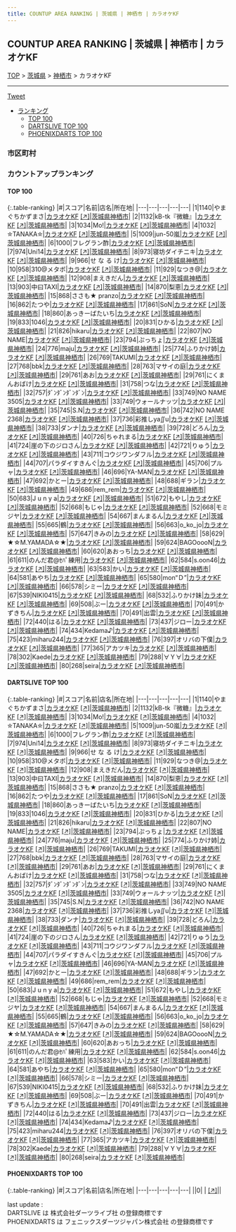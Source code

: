 ```yaml
---
title: COUNTUP AREA RANKING | 茨城県 | 神栖市 | カラオケKF
---
```

## COUNTUP AREA RANKING | 茨城県 | 神栖市 | カラオケKF

[TOP](/darts/rank/) > [茨城県](/darts/rank/茨城県/) > [神栖市](/darts/rank/茨城県/神栖市/) > カラオケKF

___

<a href="https://twitter.com/share?ref_src=twsrc%5Etfw" data-text="COUNTUP AREA RANKING | 茨城県神栖市カラオケKF" class="twitter-share-button" data-hashtags="DARTSLIVE,PHOENIXDARTS,darts,ダーツ" data-show-count="false">Tweet</a>

* [ランキング](#カウントアップランキング)
    * [TOP 100](#top-100)
    * [DARTSLIVE TOP 100](#dartslive-top-100)
    * [PHOENIXDARTS TOP 100](#phoenixdarts-top-100)

### 市区町村

<ul>

</ul>

### カウントアップランキング

#### TOP 100



{:.table-ranking}
|#|スコア|名前|店名|所在地|
|---|---|---|---|---|
|1|1140|<span class="rank-name-dl">やまぐちかずまさ</span>|<a href="/darts/rank/shops/31da8495d2d2b3da0d9b047a20a7ba1e.html">カラオケKF</a> <a href="https://search.dartslive.com/jp/shop/31da8495d2d2b3da0d9b047a20a7ba1e">[↗]</a>|<a href="/darts/rank/茨城県/神栖市">茨城県神栖市</a>|
|2|1132|<span class="rank-name-dl">kB-tk『微糖』</span>|<a href="/darts/rank/shops/31da8495d2d2b3da0d9b047a20a7ba1e.html">カラオケKF</a> <a href="https://search.dartslive.com/jp/shop/31da8495d2d2b3da0d9b047a20a7ba1e">[↗]</a>|<a href="/darts/rank/茨城県/神栖市">茨城県神栖市</a>|
|3|1034|<span class="rank-name-dl">Mo!</span>|<a href="/darts/rank/shops/31da8495d2d2b3da0d9b047a20a7ba1e.html">カラオケKF</a> <a href="https://search.dartslive.com/jp/shop/31da8495d2d2b3da0d9b047a20a7ba1e">[↗]</a>|<a href="/darts/rank/茨城県/神栖市">茨城県神栖市</a>|
|4|1032|<span class="rank-name-dl">‪✮TANAKA✮</span>|<a href="/darts/rank/shops/31da8495d2d2b3da0d9b047a20a7ba1e.html">カラオケKF</a> <a href="https://search.dartslive.com/jp/shop/31da8495d2d2b3da0d9b047a20a7ba1e">[↗]</a>|<a href="/darts/rank/茨城県/神栖市">茨城県神栖市</a>|
|5|1009|<span class="rank-name-dl">jun-50嵐</span>|<a href="/darts/rank/shops/31da8495d2d2b3da0d9b047a20a7ba1e.html">カラオケKF</a> <a href="https://search.dartslive.com/jp/shop/31da8495d2d2b3da0d9b047a20a7ba1e">[↗]</a>|<a href="/darts/rank/茨城県/神栖市">茨城県神栖市</a>|
|6|1000|<span class="rank-name-dl">フレグラン酢</span>|<a href="/darts/rank/shops/31da8495d2d2b3da0d9b047a20a7ba1e.html">カラオケKF</a> <a href="https://search.dartslive.com/jp/shop/31da8495d2d2b3da0d9b047a20a7ba1e">[↗]</a>|<a href="/darts/rank/茨城県/神栖市">茨城県神栖市</a>|
|7|974|<span class="rank-name-dl">Uni14</span>|<a href="/darts/rank/shops/31da8495d2d2b3da0d9b047a20a7ba1e.html">カラオケKF</a> <a href="https://search.dartslive.com/jp/shop/31da8495d2d2b3da0d9b047a20a7ba1e">[↗]</a>|<a href="/darts/rank/茨城県/神栖市">茨城県神栖市</a>|
|8|973|<span class="rank-name-dl">寝坊ダイチニキ</span>|<a href="/darts/rank/shops/31da8495d2d2b3da0d9b047a20a7ba1e.html">カラオケKF</a> <a href="https://search.dartslive.com/jp/shop/31da8495d2d2b3da0d9b047a20a7ba1e">[↗]</a>|<a href="/darts/rank/茨城県/神栖市">茨城県神栖市</a>|
|9|966|<span class="rank-name-dl">せ な る け</span>|<a href="/darts/rank/shops/31da8495d2d2b3da0d9b047a20a7ba1e.html">カラオケKF</a> <a href="https://search.dartslive.com/jp/shop/31da8495d2d2b3da0d9b047a20a7ba1e">[↗]</a>|<a href="/darts/rank/茨城県/神栖市">茨城県神栖市</a>|
|10|958|<span class="rank-name-dl">310@メタボ</span>|<a href="/darts/rank/shops/31da8495d2d2b3da0d9b047a20a7ba1e.html">カラオケKF</a> <a href="https://search.dartslive.com/jp/shop/31da8495d2d2b3da0d9b047a20a7ba1e">[↗]</a>|<a href="/darts/rank/茨城県/神栖市">茨城県神栖市</a>|
|11|929|<span class="rank-name-dl">なつき@</span>|<a href="/darts/rank/shops/31da8495d2d2b3da0d9b047a20a7ba1e.html">カラオケKF</a> <a href="https://search.dartslive.com/jp/shop/31da8495d2d2b3da0d9b047a20a7ba1e">[↗]</a>|<a href="/darts/rank/茨城県/神栖市">茨城県神栖市</a>|
|12|908|<span class="rank-name-dl">まえきだん</span>|<a href="/darts/rank/shops/31da8495d2d2b3da0d9b047a20a7ba1e.html">カラオケKF</a> <a href="https://search.dartslive.com/jp/shop/31da8495d2d2b3da0d9b047a20a7ba1e">[↗]</a>|<a href="/darts/rank/茨城県/神栖市">茨城県神栖市</a>|
|13|903|<span class="rank-name-dl">中曰TAXI</span>|<a href="/darts/rank/shops/31da8495d2d2b3da0d9b047a20a7ba1e.html">カラオケKF</a> <a href="https://search.dartslive.com/jp/shop/31da8495d2d2b3da0d9b047a20a7ba1e">[↗]</a>|<a href="/darts/rank/茨城県/神栖市">茨城県神栖市</a>|
|14|870|<span class="rank-name-dl">梨恵</span>|<a href="/darts/rank/shops/31da8495d2d2b3da0d9b047a20a7ba1e.html">カラオケKF</a> <a href="https://search.dartslive.com/jp/shop/31da8495d2d2b3da0d9b047a20a7ba1e">[↗]</a>|<a href="/darts/rank/茨城県/神栖市">茨城県神栖市</a>|
|15|868|<span class="rank-name-dl">ささも★ pranzo</span>|<a href="/darts/rank/shops/31da8495d2d2b3da0d9b047a20a7ba1e.html">カラオケKF</a> <a href="https://search.dartslive.com/jp/shop/31da8495d2d2b3da0d9b047a20a7ba1e">[↗]</a>|<a href="/darts/rank/茨城県/神栖市">茨城県神栖市</a>|
|16|862|<span class="rank-name-dl">たつや</span>|<a href="/darts/rank/shops/31da8495d2d2b3da0d9b047a20a7ba1e.html">カラオケKF</a> <a href="https://search.dartslive.com/jp/shop/31da8495d2d2b3da0d9b047a20a7ba1e">[↗]</a>|<a href="/darts/rank/茨城県/神栖市">茨城県神栖市</a>|
|17|861|<span class="rank-name-dl">SoN</span>|<a href="/darts/rank/shops/31da8495d2d2b3da0d9b047a20a7ba1e.html">カラオケKF</a> <a href="https://search.dartslive.com/jp/shop/31da8495d2d2b3da0d9b047a20a7ba1e">[↗]</a>|<a href="/darts/rank/茨城県/神栖市">茨城県神栖市</a>|
|18|860|<span class="rank-name-dl">あっきーばたいち</span>|<a href="/darts/rank/shops/31da8495d2d2b3da0d9b047a20a7ba1e.html">カラオケKF</a> <a href="https://search.dartslive.com/jp/shop/31da8495d2d2b3da0d9b047a20a7ba1e">[↗]</a>|<a href="/darts/rank/茨城県/神栖市">茨城県神栖市</a>|
|19|833|<span class="rank-name-dl">1046</span>|<a href="/darts/rank/shops/31da8495d2d2b3da0d9b047a20a7ba1e.html">カラオケKF</a> <a href="https://search.dartslive.com/jp/shop/31da8495d2d2b3da0d9b047a20a7ba1e">[↗]</a>|<a href="/darts/rank/茨城県/神栖市">茨城県神栖市</a>|
|20|831|<span class="rank-name-dl">ひかる</span>|<a href="/darts/rank/shops/31da8495d2d2b3da0d9b047a20a7ba1e.html">カラオケKF</a> <a href="https://search.dartslive.com/jp/shop/31da8495d2d2b3da0d9b047a20a7ba1e">[↗]</a>|<a href="/darts/rank/茨城県/神栖市">茨城県神栖市</a>|
|21|826|<span class="rank-name-dl">hikaru</span>|<a href="/darts/rank/shops/31da8495d2d2b3da0d9b047a20a7ba1e.html">カラオケKF</a> <a href="https://search.dartslive.com/jp/shop/31da8495d2d2b3da0d9b047a20a7ba1e">[↗]</a>|<a href="/darts/rank/茨城県/神栖市">茨城県神栖市</a>|
|22|807|<span class="rank-name-dl">NO NAME</span>|<a href="/darts/rank/shops/31da8495d2d2b3da0d9b047a20a7ba1e.html">カラオケKF</a> <a href="https://search.dartslive.com/jp/shop/31da8495d2d2b3da0d9b047a20a7ba1e">[↗]</a>|<a href="/darts/rank/茨城県/神栖市">茨城県神栖市</a>|
|23|794|<span class="rank-name-dl">ぷっちょ</span>|<a href="/darts/rank/shops/31da8495d2d2b3da0d9b047a20a7ba1e.html">カラオケKF</a> <a href="https://search.dartslive.com/jp/shop/31da8495d2d2b3da0d9b047a20a7ba1e">[↗]</a>|<a href="/darts/rank/茨城県/神栖市">茨城県神栖市</a>|
|24|776|<span class="rank-name-dl">maju</span>|<a href="/darts/rank/shops/31da8495d2d2b3da0d9b047a20a7ba1e.html">カラオケKF</a> <a href="https://search.dartslive.com/jp/shop/31da8495d2d2b3da0d9b047a20a7ba1e">[↗]</a>|<a href="/darts/rank/茨城県/神栖市">茨城県神栖市</a>|
|25|774|<span class="rank-name-dl">ふりかけ姉</span>|<a href="/darts/rank/shops/31da8495d2d2b3da0d9b047a20a7ba1e.html">カラオケKF</a> <a href="https://search.dartslive.com/jp/shop/31da8495d2d2b3da0d9b047a20a7ba1e">[↗]</a>|<a href="/darts/rank/茨城県/神栖市">茨城県神栖市</a>|
|26|769|<span class="rank-name-dl">TAKUMI</span>|<a href="/darts/rank/shops/31da8495d2d2b3da0d9b047a20a7ba1e.html">カラオケKF</a> <a href="https://search.dartslive.com/jp/shop/31da8495d2d2b3da0d9b047a20a7ba1e">[↗]</a>|<a href="/darts/rank/茨城県/神栖市">茨城県神栖市</a>|
|27|768|<span class="rank-name-dl">bbk</span>|<a href="/darts/rank/shops/31da8495d2d2b3da0d9b047a20a7ba1e.html">カラオケKF</a> <a href="https://search.dartslive.com/jp/shop/31da8495d2d2b3da0d9b047a20a7ba1e">[↗]</a>|<a href="/darts/rank/茨城県/神栖市">茨城県神栖市</a>|
|28|763|<span class="rank-name-dl">マサイの庭</span>|<a href="/darts/rank/shops/31da8495d2d2b3da0d9b047a20a7ba1e.html">カラオケKF</a> <a href="https://search.dartslive.com/jp/shop/31da8495d2d2b3da0d9b047a20a7ba1e">[↗]</a>|<a href="/darts/rank/茨城県/神栖市">茨城県神栖市</a>|
|29|761|<span class="rank-name-dl">あお</span>|<a href="/darts/rank/shops/31da8495d2d2b3da0d9b047a20a7ba1e.html">カラオケKF</a> <a href="https://search.dartslive.com/jp/shop/31da8495d2d2b3da0d9b047a20a7ba1e">[↗]</a>|<a href="/darts/rank/茨城県/神栖市">茨城県神栖市</a>|
|29|761|<span class="rank-name-dl">にくまんおばけ</span>|<a href="/darts/rank/shops/31da8495d2d2b3da0d9b047a20a7ba1e.html">カラオケKF</a> <a href="https://search.dartslive.com/jp/shop/31da8495d2d2b3da0d9b047a20a7ba1e">[↗]</a>|<a href="/darts/rank/茨城県/神栖市">茨城県神栖市</a>|
|31|758|<span class="rank-name-dl">つな</span>|<a href="/darts/rank/shops/31da8495d2d2b3da0d9b047a20a7ba1e.html">カラオケKF</a> <a href="https://search.dartslive.com/jp/shop/31da8495d2d2b3da0d9b047a20a7ba1e">[↗]</a>|<a href="/darts/rank/茨城県/神栖市">茨城県神栖市</a>|
|32|757|<span class="rank-name-dl">ﾀﾞﾝﾀﾞﾝﾀﾞﾝﾀﾞﾝ</span>|<a href="/darts/rank/shops/31da8495d2d2b3da0d9b047a20a7ba1e.html">カラオケKF</a> <a href="https://search.dartslive.com/jp/shop/31da8495d2d2b3da0d9b047a20a7ba1e">[↗]</a>|<a href="/darts/rank/茨城県/神栖市">茨城県神栖市</a>|
|33|749|<span class="rank-name-dl">NO NAME 3505</span>|<a href="/darts/rank/shops/31da8495d2d2b3da0d9b047a20a7ba1e.html">カラオケKF</a> <a href="https://search.dartslive.com/jp/shop/31da8495d2d2b3da0d9b047a20a7ba1e">[↗]</a>|<a href="/darts/rank/茨城県/神栖市">茨城県神栖市</a>|
|33|749|<span class="rank-name-dl">ウォールナッツ</span>|<a href="/darts/rank/shops/31da8495d2d2b3da0d9b047a20a7ba1e.html">カラオケKF</a> <a href="https://search.dartslive.com/jp/shop/31da8495d2d2b3da0d9b047a20a7ba1e">[↗]</a>|<a href="/darts/rank/茨城県/神栖市">茨城県神栖市</a>|
|35|745|<span class="rank-name-dl">S.N</span>|<a href="/darts/rank/shops/31da8495d2d2b3da0d9b047a20a7ba1e.html">カラオケKF</a> <a href="https://search.dartslive.com/jp/shop/31da8495d2d2b3da0d9b047a20a7ba1e">[↗]</a>|<a href="/darts/rank/茨城県/神栖市">茨城県神栖市</a>|
|36|742|<span class="rank-name-dl">NO NAME 2368</span>|<a href="/darts/rank/shops/31da8495d2d2b3da0d9b047a20a7ba1e.html">カラオケKF</a> <a href="https://search.dartslive.com/jp/shop/31da8495d2d2b3da0d9b047a20a7ba1e">[↗]</a>|<a href="/darts/rank/茨城県/神栖市">茨城県神栖市</a>|
|37|736|<span class="rank-name-dl">彩推しya∬u</span>|<a href="/darts/rank/shops/31da8495d2d2b3da0d9b047a20a7ba1e.html">カラオケKF</a> <a href="https://search.dartslive.com/jp/shop/31da8495d2d2b3da0d9b047a20a7ba1e">[↗]</a>|<a href="/darts/rank/茨城県/神栖市">茨城県神栖市</a>|
|38|733|<span class="rank-name-dl">ダンナ</span>|<a href="/darts/rank/shops/31da8495d2d2b3da0d9b047a20a7ba1e.html">カラオケKF</a> <a href="https://search.dartslive.com/jp/shop/31da8495d2d2b3da0d9b047a20a7ba1e">[↗]</a>|<a href="/darts/rank/茨城県/神栖市">茨城県神栖市</a>|
|39|728|<span class="rank-name-dl">どろん</span>|<a href="/darts/rank/shops/31da8495d2d2b3da0d9b047a20a7ba1e.html">カラオケKF</a> <a href="https://search.dartslive.com/jp/shop/31da8495d2d2b3da0d9b047a20a7ba1e">[↗]</a>|<a href="/darts/rank/茨城県/神栖市">茨城県神栖市</a>|
|40|726|<span class="rank-name-dl">ちゃれまる</span>|<a href="/darts/rank/shops/31da8495d2d2b3da0d9b047a20a7ba1e.html">カラオケKF</a> <a href="https://search.dartslive.com/jp/shop/31da8495d2d2b3da0d9b047a20a7ba1e">[↗]</a>|<a href="/darts/rank/茨城県/神栖市">茨城県神栖市</a>|
|41|724|<span class="rank-name-dl">崖の下のジロさん</span>|<a href="/darts/rank/shops/31da8495d2d2b3da0d9b047a20a7ba1e.html">カラオケKF</a> <a href="https://search.dartslive.com/jp/shop/31da8495d2d2b3da0d9b047a20a7ba1e">[↗]</a>|<a href="/darts/rank/茨城県/神栖市">茨城県神栖市</a>|
|42|721|<span class="rank-name-dl">りゅう</span>|<a href="/darts/rank/shops/31da8495d2d2b3da0d9b047a20a7ba1e.html">カラオケKF</a> <a href="https://search.dartslive.com/jp/shop/31da8495d2d2b3da0d9b047a20a7ba1e">[↗]</a>|<a href="/darts/rank/茨城県/神栖市">茨城県神栖市</a>|
|43|711|<span class="rank-name-dl">コウジワンダフル</span>|<a href="/darts/rank/shops/31da8495d2d2b3da0d9b047a20a7ba1e.html">カラオケKF</a> <a href="https://search.dartslive.com/jp/shop/31da8495d2d2b3da0d9b047a20a7ba1e">[↗]</a>|<a href="/darts/rank/茨城県/神栖市">茨城県神栖市</a>|
|44|707|<span class="rank-name-dl">パラダイすきんぐ</span>|<a href="/darts/rank/shops/31da8495d2d2b3da0d9b047a20a7ba1e.html">カラオケKF</a> <a href="https://search.dartslive.com/jp/shop/31da8495d2d2b3da0d9b047a20a7ba1e">[↗]</a>|<a href="/darts/rank/茨城県/神栖市">茨城県神栖市</a>|
|45|706|<span class="rank-name-dl">プルャ</span>|<a href="/darts/rank/shops/31da8495d2d2b3da0d9b047a20a7ba1e.html">カラオケKF</a> <a href="https://search.dartslive.com/jp/shop/31da8495d2d2b3da0d9b047a20a7ba1e">[↗]</a>|<a href="/darts/rank/茨城県/神栖市">茨城県神栖市</a>|
|46|696|<span class="rank-name-dl">YA-MAN</span>|<a href="/darts/rank/shops/31da8495d2d2b3da0d9b047a20a7ba1e.html">カラオケKF</a> <a href="https://search.dartslive.com/jp/shop/31da8495d2d2b3da0d9b047a20a7ba1e">[↗]</a>|<a href="/darts/rank/茨城県/神栖市">茨城県神栖市</a>|
|47|692|<span class="rank-name-dl">かとー</span>|<a href="/darts/rank/shops/31da8495d2d2b3da0d9b047a20a7ba1e.html">カラオケKF</a> <a href="https://search.dartslive.com/jp/shop/31da8495d2d2b3da0d9b047a20a7ba1e">[↗]</a>|<a href="/darts/rank/茨城県/神栖市">茨城県神栖市</a>|
|48|688|<span class="rank-name-dl">ギラン</span>|<a href="/darts/rank/shops/31da8495d2d2b3da0d9b047a20a7ba1e.html">カラオケKF</a> <a href="https://search.dartslive.com/jp/shop/31da8495d2d2b3da0d9b047a20a7ba1e">[↗]</a>|<a href="/darts/rank/茨城県/神栖市">茨城県神栖市</a>|
|49|686|<span class="rank-name-dl">rem_rem</span>|<a href="/darts/rank/shops/31da8495d2d2b3da0d9b047a20a7ba1e.html">カラオケKF</a> <a href="https://search.dartslive.com/jp/shop/31da8495d2d2b3da0d9b047a20a7ba1e">[↗]</a>|<a href="/darts/rank/茨城県/神栖市">茨城県神栖市</a>|
|50|683|<span class="rank-name-dl">J u n y a</span>|<a href="/darts/rank/shops/31da8495d2d2b3da0d9b047a20a7ba1e.html">カラオケKF</a> <a href="https://search.dartslive.com/jp/shop/31da8495d2d2b3da0d9b047a20a7ba1e">[↗]</a>|<a href="/darts/rank/茨城県/神栖市">茨城県神栖市</a>|
|51|672|<span class="rank-name-dl">もやし</span>|<a href="/darts/rank/shops/31da8495d2d2b3da0d9b047a20a7ba1e.html">カラオケKF</a> <a href="https://search.dartslive.com/jp/shop/31da8495d2d2b3da0d9b047a20a7ba1e">[↗]</a>|<a href="/darts/rank/茨城県/神栖市">茨城県神栖市</a>|
|52|668|<span class="rank-name-dl">もじゃ</span>|<a href="/darts/rank/shops/31da8495d2d2b3da0d9b047a20a7ba1e.html">カラオケKF</a> <a href="https://search.dartslive.com/jp/shop/31da8495d2d2b3da0d9b047a20a7ba1e">[↗]</a>|<a href="/darts/rank/茨城県/神栖市">茨城県神栖市</a>|
|52|668|<span class="rank-name-dl">モミジヤ</span>|<a href="/darts/rank/shops/31da8495d2d2b3da0d9b047a20a7ba1e.html">カラオケKF</a> <a href="https://search.dartslive.com/jp/shop/31da8495d2d2b3da0d9b047a20a7ba1e">[↗]</a>|<a href="/darts/rank/茨城県/神栖市">茨城県神栖市</a>|
|54|667|<span class="rank-name-dl">まんまるん</span>|<a href="/darts/rank/shops/31da8495d2d2b3da0d9b047a20a7ba1e.html">カラオケKF</a> <a href="https://search.dartslive.com/jp/shop/31da8495d2d2b3da0d9b047a20a7ba1e">[↗]</a>|<a href="/darts/rank/茨城県/神栖市">茨城県神栖市</a>|
|55|665|<span class="rank-name-dl">鶴</span>|<a href="/darts/rank/shops/31da8495d2d2b3da0d9b047a20a7ba1e.html">カラオケKF</a> <a href="https://search.dartslive.com/jp/shop/31da8495d2d2b3da0d9b047a20a7ba1e">[↗]</a>|<a href="/darts/rank/茨城県/神栖市">茨城県神栖市</a>|
|56|663|<span class="rank-name-dl">o_ko_jo</span>|<a href="/darts/rank/shops/31da8495d2d2b3da0d9b047a20a7ba1e.html">カラオケKF</a> <a href="https://search.dartslive.com/jp/shop/31da8495d2d2b3da0d9b047a20a7ba1e">[↗]</a>|<a href="/darts/rank/茨城県/神栖市">茨城県神栖市</a>|
|57|647|<span class="rank-name-dl">きみの</span>|<a href="/darts/rank/shops/31da8495d2d2b3da0d9b047a20a7ba1e.html">カラオケKF</a> <a href="https://search.dartslive.com/jp/shop/31da8495d2d2b3da0d9b047a20a7ba1e">[↗]</a>|<a href="/darts/rank/茨城県/神栖市">茨城県神栖市</a>|
|58|629|<span class="rank-name-dl">★☆M.YAMADA☆★</span>|<a href="/darts/rank/shops/31da8495d2d2b3da0d9b047a20a7ba1e.html">カラオケKF</a> <a href="https://search.dartslive.com/jp/shop/31da8495d2d2b3da0d9b047a20a7ba1e">[↗]</a>|<a href="/darts/rank/茨城県/神栖市">茨城県神栖市</a>|
|59|624|<span class="rank-name-dl">BAGOoooN</span>|<a href="/darts/rank/shops/31da8495d2d2b3da0d9b047a20a7ba1e.html">カラオケKF</a> <a href="https://search.dartslive.com/jp/shop/31da8495d2d2b3da0d9b047a20a7ba1e">[↗]</a>|<a href="/darts/rank/茨城県/神栖市">茨城県神栖市</a>|
|60|620|<span class="rank-name-dl">あおっち</span>|<a href="/darts/rank/shops/31da8495d2d2b3da0d9b047a20a7ba1e.html">カラオケKF</a> <a href="https://search.dartslive.com/jp/shop/31da8495d2d2b3da0d9b047a20a7ba1e">[↗]</a>|<a href="/darts/rank/茨城県/神栖市">茨城県神栖市</a>|
|61|611|<span class="rank-name-dl">のんだ君@ｾﾊﾟ練用</span>|<a href="/darts/rank/shops/31da8495d2d2b3da0d9b047a20a7ba1e.html">カラオケKF</a> <a href="https://search.dartslive.com/jp/shop/31da8495d2d2b3da0d9b047a20a7ba1e">[↗]</a>|<a href="/darts/rank/茨城県/神栖市">茨城県神栖市</a>|
|62|584|<span class="rank-name-dl">s.oon46</span>|<a href="/darts/rank/shops/31da8495d2d2b3da0d9b047a20a7ba1e.html">カラオケKF</a> <a href="https://search.dartslive.com/jp/shop/31da8495d2d2b3da0d9b047a20a7ba1e">[↗]</a>|<a href="/darts/rank/茨城県/神栖市">茨城県神栖市</a>|
|63|583|<span class="rank-name-dl">かい</span>|<a href="/darts/rank/shops/31da8495d2d2b3da0d9b047a20a7ba1e.html">カラオケKF</a> <a href="https://search.dartslive.com/jp/shop/31da8495d2d2b3da0d9b047a20a7ba1e">[↗]</a>|<a href="/darts/rank/茨城県/神栖市">茨城県神栖市</a>|
|64|581|<span class="rank-name-dl">あやち</span>|<a href="/darts/rank/shops/31da8495d2d2b3da0d9b047a20a7ba1e.html">カラオケKF</a> <a href="https://search.dartslive.com/jp/shop/31da8495d2d2b3da0d9b047a20a7ba1e">[↗]</a>|<a href="/darts/rank/茨城県/神栖市">茨城県神栖市</a>|
|65|580|<span class="rank-name-dl">mon“Ｄ”</span>|<a href="/darts/rank/shops/31da8495d2d2b3da0d9b047a20a7ba1e.html">カラオケKF</a> <a href="https://search.dartslive.com/jp/shop/31da8495d2d2b3da0d9b047a20a7ba1e">[↗]</a>|<a href="/darts/rank/茨城県/神栖市">茨城県神栖市</a>|
|66|578|<span class="rank-name-dl">シミー</span>|<a href="/darts/rank/shops/31da8495d2d2b3da0d9b047a20a7ba1e.html">カラオケKF</a> <a href="https://search.dartslive.com/jp/shop/31da8495d2d2b3da0d9b047a20a7ba1e">[↗]</a>|<a href="/darts/rank/茨城県/神栖市">茨城県神栖市</a>|
|67|539|<span class="rank-name-dl">NIKI0415</span>|<a href="/darts/rank/shops/31da8495d2d2b3da0d9b047a20a7ba1e.html">カラオケKF</a> <a href="https://search.dartslive.com/jp/shop/31da8495d2d2b3da0d9b047a20a7ba1e">[↗]</a>|<a href="/darts/rank/茨城県/神栖市">茨城県神栖市</a>|
|68|532|<span class="rank-name-dl">ふりかけ妹</span>|<a href="/darts/rank/shops/31da8495d2d2b3da0d9b047a20a7ba1e.html">カラオケKF</a> <a href="https://search.dartslive.com/jp/shop/31da8495d2d2b3da0d9b047a20a7ba1e">[↗]</a>|<a href="/darts/rank/茨城県/神栖市">茨城県神栖市</a>|
|69|508|<span class="rank-name-dl">ぶー</span>|<a href="/darts/rank/shops/31da8495d2d2b3da0d9b047a20a7ba1e.html">カラオケKF</a> <a href="https://search.dartslive.com/jp/shop/31da8495d2d2b3da0d9b047a20a7ba1e">[↗]</a>|<a href="/darts/rank/茨城県/神栖市">茨城県神栖市</a>|
|70|491|<span class="rank-name-dl">かずきちん</span>|<a href="/darts/rank/shops/31da8495d2d2b3da0d9b047a20a7ba1e.html">カラオケKF</a> <a href="https://search.dartslive.com/jp/shop/31da8495d2d2b3da0d9b047a20a7ba1e">[↗]</a>|<a href="/darts/rank/茨城県/神栖市">茨城県神栖市</a>|
|70|491|<span class="rank-name-dl">出雲</span>|<a href="/darts/rank/shops/31da8495d2d2b3da0d9b047a20a7ba1e.html">カラオケKF</a> <a href="https://search.dartslive.com/jp/shop/31da8495d2d2b3da0d9b047a20a7ba1e">[↗]</a>|<a href="/darts/rank/茨城県/神栖市">茨城県神栖市</a>|
|72|440|<span class="rank-name-dl">はる</span>|<a href="/darts/rank/shops/31da8495d2d2b3da0d9b047a20a7ba1e.html">カラオケKF</a> <a href="https://search.dartslive.com/jp/shop/31da8495d2d2b3da0d9b047a20a7ba1e">[↗]</a>|<a href="/darts/rank/茨城県/神栖市">茨城県神栖市</a>|
|73|437|<span class="rank-name-dl">ジロー</span>|<a href="/darts/rank/shops/31da8495d2d2b3da0d9b047a20a7ba1e.html">カラオケKF</a> <a href="https://search.dartslive.com/jp/shop/31da8495d2d2b3da0d9b047a20a7ba1e">[↗]</a>|<a href="/darts/rank/茨城県/神栖市">茨城県神栖市</a>|
|74|434|<span class="rank-name-dl">Kedama♪</span>|<a href="/darts/rank/shops/31da8495d2d2b3da0d9b047a20a7ba1e.html">カラオケKF</a> <a href="https://search.dartslive.com/jp/shop/31da8495d2d2b3da0d9b047a20a7ba1e">[↗]</a>|<a href="/darts/rank/茨城県/神栖市">茨城県神栖市</a>|
|75|423|<span class="rank-name-dl">miharu244</span>|<a href="/darts/rank/shops/31da8495d2d2b3da0d9b047a20a7ba1e.html">カラオケKF</a> <a href="https://search.dartslive.com/jp/shop/31da8495d2d2b3da0d9b047a20a7ba1e">[↗]</a>|<a href="/darts/rank/茨城県/神栖市">茨城県神栖市</a>|
|76|397|<span class="rank-name-dl">オリバの下僕</span>|<a href="/darts/rank/shops/31da8495d2d2b3da0d9b047a20a7ba1e.html">カラオケKF</a> <a href="https://search.dartslive.com/jp/shop/31da8495d2d2b3da0d9b047a20a7ba1e">[↗]</a>|<a href="/darts/rank/茨城県/神栖市">茨城県神栖市</a>|
|77|365|<span class="rank-name-dl">アカツキ</span>|<a href="/darts/rank/shops/31da8495d2d2b3da0d9b047a20a7ba1e.html">カラオケKF</a> <a href="https://search.dartslive.com/jp/shop/31da8495d2d2b3da0d9b047a20a7ba1e">[↗]</a>|<a href="/darts/rank/茨城県/神栖市">茨城県神栖市</a>|
|78|302|<span class="rank-name-dl">Kaede</span>|<a href="/darts/rank/shops/31da8495d2d2b3da0d9b047a20a7ba1e.html">カラオケKF</a> <a href="https://search.dartslive.com/jp/shop/31da8495d2d2b3da0d9b047a20a7ba1e">[↗]</a>|<a href="/darts/rank/茨城県/神栖市">茨城県神栖市</a>|
|79|288|<span class="rank-name-dl">∀Ｙ∀</span>|<a href="/darts/rank/shops/31da8495d2d2b3da0d9b047a20a7ba1e.html">カラオケKF</a> <a href="https://search.dartslive.com/jp/shop/31da8495d2d2b3da0d9b047a20a7ba1e">[↗]</a>|<a href="/darts/rank/茨城県/神栖市">茨城県神栖市</a>|
|80|268|<span class="rank-name-dl">seira</span>|<a href="/darts/rank/shops/31da8495d2d2b3da0d9b047a20a7ba1e.html">カラオケKF</a> <a href="https://search.dartslive.com/jp/shop/31da8495d2d2b3da0d9b047a20a7ba1e">[↗]</a>|<a href="/darts/rank/茨城県/神栖市">茨城県神栖市</a>|


#### DARTSLIVE TOP 100



{:.table-ranking}
|#|スコア|名前|店名|所在地|
|---|---|---|---|---|
|1|1140|<span class="rank-name-dl">やまぐちかずまさ</span>|<a href="/darts/rank/shops/31da8495d2d2b3da0d9b047a20a7ba1e.html">カラオケKF</a> <a href="https://search.dartslive.com/jp/shop/31da8495d2d2b3da0d9b047a20a7ba1e">[↗]</a>|<a href="/darts/rank/茨城県/神栖市">茨城県神栖市</a>|
|2|1132|<span class="rank-name-dl">kB-tk『微糖』</span>|<a href="/darts/rank/shops/31da8495d2d2b3da0d9b047a20a7ba1e.html">カラオケKF</a> <a href="https://search.dartslive.com/jp/shop/31da8495d2d2b3da0d9b047a20a7ba1e">[↗]</a>|<a href="/darts/rank/茨城県/神栖市">茨城県神栖市</a>|
|3|1034|<span class="rank-name-dl">Mo!</span>|<a href="/darts/rank/shops/31da8495d2d2b3da0d9b047a20a7ba1e.html">カラオケKF</a> <a href="https://search.dartslive.com/jp/shop/31da8495d2d2b3da0d9b047a20a7ba1e">[↗]</a>|<a href="/darts/rank/茨城県/神栖市">茨城県神栖市</a>|
|4|1032|<span class="rank-name-dl">‪✮TANAKA✮</span>|<a href="/darts/rank/shops/31da8495d2d2b3da0d9b047a20a7ba1e.html">カラオケKF</a> <a href="https://search.dartslive.com/jp/shop/31da8495d2d2b3da0d9b047a20a7ba1e">[↗]</a>|<a href="/darts/rank/茨城県/神栖市">茨城県神栖市</a>|
|5|1009|<span class="rank-name-dl">jun-50嵐</span>|<a href="/darts/rank/shops/31da8495d2d2b3da0d9b047a20a7ba1e.html">カラオケKF</a> <a href="https://search.dartslive.com/jp/shop/31da8495d2d2b3da0d9b047a20a7ba1e">[↗]</a>|<a href="/darts/rank/茨城県/神栖市">茨城県神栖市</a>|
|6|1000|<span class="rank-name-dl">フレグラン酢</span>|<a href="/darts/rank/shops/31da8495d2d2b3da0d9b047a20a7ba1e.html">カラオケKF</a> <a href="https://search.dartslive.com/jp/shop/31da8495d2d2b3da0d9b047a20a7ba1e">[↗]</a>|<a href="/darts/rank/茨城県/神栖市">茨城県神栖市</a>|
|7|974|<span class="rank-name-dl">Uni14</span>|<a href="/darts/rank/shops/31da8495d2d2b3da0d9b047a20a7ba1e.html">カラオケKF</a> <a href="https://search.dartslive.com/jp/shop/31da8495d2d2b3da0d9b047a20a7ba1e">[↗]</a>|<a href="/darts/rank/茨城県/神栖市">茨城県神栖市</a>|
|8|973|<span class="rank-name-dl">寝坊ダイチニキ</span>|<a href="/darts/rank/shops/31da8495d2d2b3da0d9b047a20a7ba1e.html">カラオケKF</a> <a href="https://search.dartslive.com/jp/shop/31da8495d2d2b3da0d9b047a20a7ba1e">[↗]</a>|<a href="/darts/rank/茨城県/神栖市">茨城県神栖市</a>|
|9|966|<span class="rank-name-dl">せ な る け</span>|<a href="/darts/rank/shops/31da8495d2d2b3da0d9b047a20a7ba1e.html">カラオケKF</a> <a href="https://search.dartslive.com/jp/shop/31da8495d2d2b3da0d9b047a20a7ba1e">[↗]</a>|<a href="/darts/rank/茨城県/神栖市">茨城県神栖市</a>|
|10|958|<span class="rank-name-dl">310@メタボ</span>|<a href="/darts/rank/shops/31da8495d2d2b3da0d9b047a20a7ba1e.html">カラオケKF</a> <a href="https://search.dartslive.com/jp/shop/31da8495d2d2b3da0d9b047a20a7ba1e">[↗]</a>|<a href="/darts/rank/茨城県/神栖市">茨城県神栖市</a>|
|11|929|<span class="rank-name-dl">なつき@</span>|<a href="/darts/rank/shops/31da8495d2d2b3da0d9b047a20a7ba1e.html">カラオケKF</a> <a href="https://search.dartslive.com/jp/shop/31da8495d2d2b3da0d9b047a20a7ba1e">[↗]</a>|<a href="/darts/rank/茨城県/神栖市">茨城県神栖市</a>|
|12|908|<span class="rank-name-dl">まえきだん</span>|<a href="/darts/rank/shops/31da8495d2d2b3da0d9b047a20a7ba1e.html">カラオケKF</a> <a href="https://search.dartslive.com/jp/shop/31da8495d2d2b3da0d9b047a20a7ba1e">[↗]</a>|<a href="/darts/rank/茨城県/神栖市">茨城県神栖市</a>|
|13|903|<span class="rank-name-dl">中曰TAXI</span>|<a href="/darts/rank/shops/31da8495d2d2b3da0d9b047a20a7ba1e.html">カラオケKF</a> <a href="https://search.dartslive.com/jp/shop/31da8495d2d2b3da0d9b047a20a7ba1e">[↗]</a>|<a href="/darts/rank/茨城県/神栖市">茨城県神栖市</a>|
|14|870|<span class="rank-name-dl">梨恵</span>|<a href="/darts/rank/shops/31da8495d2d2b3da0d9b047a20a7ba1e.html">カラオケKF</a> <a href="https://search.dartslive.com/jp/shop/31da8495d2d2b3da0d9b047a20a7ba1e">[↗]</a>|<a href="/darts/rank/茨城県/神栖市">茨城県神栖市</a>|
|15|868|<span class="rank-name-dl">ささも★ pranzo</span>|<a href="/darts/rank/shops/31da8495d2d2b3da0d9b047a20a7ba1e.html">カラオケKF</a> <a href="https://search.dartslive.com/jp/shop/31da8495d2d2b3da0d9b047a20a7ba1e">[↗]</a>|<a href="/darts/rank/茨城県/神栖市">茨城県神栖市</a>|
|16|862|<span class="rank-name-dl">たつや</span>|<a href="/darts/rank/shops/31da8495d2d2b3da0d9b047a20a7ba1e.html">カラオケKF</a> <a href="https://search.dartslive.com/jp/shop/31da8495d2d2b3da0d9b047a20a7ba1e">[↗]</a>|<a href="/darts/rank/茨城県/神栖市">茨城県神栖市</a>|
|17|861|<span class="rank-name-dl">SoN</span>|<a href="/darts/rank/shops/31da8495d2d2b3da0d9b047a20a7ba1e.html">カラオケKF</a> <a href="https://search.dartslive.com/jp/shop/31da8495d2d2b3da0d9b047a20a7ba1e">[↗]</a>|<a href="/darts/rank/茨城県/神栖市">茨城県神栖市</a>|
|18|860|<span class="rank-name-dl">あっきーばたいち</span>|<a href="/darts/rank/shops/31da8495d2d2b3da0d9b047a20a7ba1e.html">カラオケKF</a> <a href="https://search.dartslive.com/jp/shop/31da8495d2d2b3da0d9b047a20a7ba1e">[↗]</a>|<a href="/darts/rank/茨城県/神栖市">茨城県神栖市</a>|
|19|833|<span class="rank-name-dl">1046</span>|<a href="/darts/rank/shops/31da8495d2d2b3da0d9b047a20a7ba1e.html">カラオケKF</a> <a href="https://search.dartslive.com/jp/shop/31da8495d2d2b3da0d9b047a20a7ba1e">[↗]</a>|<a href="/darts/rank/茨城県/神栖市">茨城県神栖市</a>|
|20|831|<span class="rank-name-dl">ひかる</span>|<a href="/darts/rank/shops/31da8495d2d2b3da0d9b047a20a7ba1e.html">カラオケKF</a> <a href="https://search.dartslive.com/jp/shop/31da8495d2d2b3da0d9b047a20a7ba1e">[↗]</a>|<a href="/darts/rank/茨城県/神栖市">茨城県神栖市</a>|
|21|826|<span class="rank-name-dl">hikaru</span>|<a href="/darts/rank/shops/31da8495d2d2b3da0d9b047a20a7ba1e.html">カラオケKF</a> <a href="https://search.dartslive.com/jp/shop/31da8495d2d2b3da0d9b047a20a7ba1e">[↗]</a>|<a href="/darts/rank/茨城県/神栖市">茨城県神栖市</a>|
|22|807|<span class="rank-name-dl">NO NAME</span>|<a href="/darts/rank/shops/31da8495d2d2b3da0d9b047a20a7ba1e.html">カラオケKF</a> <a href="https://search.dartslive.com/jp/shop/31da8495d2d2b3da0d9b047a20a7ba1e">[↗]</a>|<a href="/darts/rank/茨城県/神栖市">茨城県神栖市</a>|
|23|794|<span class="rank-name-dl">ぷっちょ</span>|<a href="/darts/rank/shops/31da8495d2d2b3da0d9b047a20a7ba1e.html">カラオケKF</a> <a href="https://search.dartslive.com/jp/shop/31da8495d2d2b3da0d9b047a20a7ba1e">[↗]</a>|<a href="/darts/rank/茨城県/神栖市">茨城県神栖市</a>|
|24|776|<span class="rank-name-dl">maju</span>|<a href="/darts/rank/shops/31da8495d2d2b3da0d9b047a20a7ba1e.html">カラオケKF</a> <a href="https://search.dartslive.com/jp/shop/31da8495d2d2b3da0d9b047a20a7ba1e">[↗]</a>|<a href="/darts/rank/茨城県/神栖市">茨城県神栖市</a>|
|25|774|<span class="rank-name-dl">ふりかけ姉</span>|<a href="/darts/rank/shops/31da8495d2d2b3da0d9b047a20a7ba1e.html">カラオケKF</a> <a href="https://search.dartslive.com/jp/shop/31da8495d2d2b3da0d9b047a20a7ba1e">[↗]</a>|<a href="/darts/rank/茨城県/神栖市">茨城県神栖市</a>|
|26|769|<span class="rank-name-dl">TAKUMI</span>|<a href="/darts/rank/shops/31da8495d2d2b3da0d9b047a20a7ba1e.html">カラオケKF</a> <a href="https://search.dartslive.com/jp/shop/31da8495d2d2b3da0d9b047a20a7ba1e">[↗]</a>|<a href="/darts/rank/茨城県/神栖市">茨城県神栖市</a>|
|27|768|<span class="rank-name-dl">bbk</span>|<a href="/darts/rank/shops/31da8495d2d2b3da0d9b047a20a7ba1e.html">カラオケKF</a> <a href="https://search.dartslive.com/jp/shop/31da8495d2d2b3da0d9b047a20a7ba1e">[↗]</a>|<a href="/darts/rank/茨城県/神栖市">茨城県神栖市</a>|
|28|763|<span class="rank-name-dl">マサイの庭</span>|<a href="/darts/rank/shops/31da8495d2d2b3da0d9b047a20a7ba1e.html">カラオケKF</a> <a href="https://search.dartslive.com/jp/shop/31da8495d2d2b3da0d9b047a20a7ba1e">[↗]</a>|<a href="/darts/rank/茨城県/神栖市">茨城県神栖市</a>|
|29|761|<span class="rank-name-dl">あお</span>|<a href="/darts/rank/shops/31da8495d2d2b3da0d9b047a20a7ba1e.html">カラオケKF</a> <a href="https://search.dartslive.com/jp/shop/31da8495d2d2b3da0d9b047a20a7ba1e">[↗]</a>|<a href="/darts/rank/茨城県/神栖市">茨城県神栖市</a>|
|29|761|<span class="rank-name-dl">にくまんおばけ</span>|<a href="/darts/rank/shops/31da8495d2d2b3da0d9b047a20a7ba1e.html">カラオケKF</a> <a href="https://search.dartslive.com/jp/shop/31da8495d2d2b3da0d9b047a20a7ba1e">[↗]</a>|<a href="/darts/rank/茨城県/神栖市">茨城県神栖市</a>|
|31|758|<span class="rank-name-dl">つな</span>|<a href="/darts/rank/shops/31da8495d2d2b3da0d9b047a20a7ba1e.html">カラオケKF</a> <a href="https://search.dartslive.com/jp/shop/31da8495d2d2b3da0d9b047a20a7ba1e">[↗]</a>|<a href="/darts/rank/茨城県/神栖市">茨城県神栖市</a>|
|32|757|<span class="rank-name-dl">ﾀﾞﾝﾀﾞﾝﾀﾞﾝﾀﾞﾝ</span>|<a href="/darts/rank/shops/31da8495d2d2b3da0d9b047a20a7ba1e.html">カラオケKF</a> <a href="https://search.dartslive.com/jp/shop/31da8495d2d2b3da0d9b047a20a7ba1e">[↗]</a>|<a href="/darts/rank/茨城県/神栖市">茨城県神栖市</a>|
|33|749|<span class="rank-name-dl">NO NAME 3505</span>|<a href="/darts/rank/shops/31da8495d2d2b3da0d9b047a20a7ba1e.html">カラオケKF</a> <a href="https://search.dartslive.com/jp/shop/31da8495d2d2b3da0d9b047a20a7ba1e">[↗]</a>|<a href="/darts/rank/茨城県/神栖市">茨城県神栖市</a>|
|33|749|<span class="rank-name-dl">ウォールナッツ</span>|<a href="/darts/rank/shops/31da8495d2d2b3da0d9b047a20a7ba1e.html">カラオケKF</a> <a href="https://search.dartslive.com/jp/shop/31da8495d2d2b3da0d9b047a20a7ba1e">[↗]</a>|<a href="/darts/rank/茨城県/神栖市">茨城県神栖市</a>|
|35|745|<span class="rank-name-dl">S.N</span>|<a href="/darts/rank/shops/31da8495d2d2b3da0d9b047a20a7ba1e.html">カラオケKF</a> <a href="https://search.dartslive.com/jp/shop/31da8495d2d2b3da0d9b047a20a7ba1e">[↗]</a>|<a href="/darts/rank/茨城県/神栖市">茨城県神栖市</a>|
|36|742|<span class="rank-name-dl">NO NAME 2368</span>|<a href="/darts/rank/shops/31da8495d2d2b3da0d9b047a20a7ba1e.html">カラオケKF</a> <a href="https://search.dartslive.com/jp/shop/31da8495d2d2b3da0d9b047a20a7ba1e">[↗]</a>|<a href="/darts/rank/茨城県/神栖市">茨城県神栖市</a>|
|37|736|<span class="rank-name-dl">彩推しya∬u</span>|<a href="/darts/rank/shops/31da8495d2d2b3da0d9b047a20a7ba1e.html">カラオケKF</a> <a href="https://search.dartslive.com/jp/shop/31da8495d2d2b3da0d9b047a20a7ba1e">[↗]</a>|<a href="/darts/rank/茨城県/神栖市">茨城県神栖市</a>|
|38|733|<span class="rank-name-dl">ダンナ</span>|<a href="/darts/rank/shops/31da8495d2d2b3da0d9b047a20a7ba1e.html">カラオケKF</a> <a href="https://search.dartslive.com/jp/shop/31da8495d2d2b3da0d9b047a20a7ba1e">[↗]</a>|<a href="/darts/rank/茨城県/神栖市">茨城県神栖市</a>|
|39|728|<span class="rank-name-dl">どろん</span>|<a href="/darts/rank/shops/31da8495d2d2b3da0d9b047a20a7ba1e.html">カラオケKF</a> <a href="https://search.dartslive.com/jp/shop/31da8495d2d2b3da0d9b047a20a7ba1e">[↗]</a>|<a href="/darts/rank/茨城県/神栖市">茨城県神栖市</a>|
|40|726|<span class="rank-name-dl">ちゃれまる</span>|<a href="/darts/rank/shops/31da8495d2d2b3da0d9b047a20a7ba1e.html">カラオケKF</a> <a href="https://search.dartslive.com/jp/shop/31da8495d2d2b3da0d9b047a20a7ba1e">[↗]</a>|<a href="/darts/rank/茨城県/神栖市">茨城県神栖市</a>|
|41|724|<span class="rank-name-dl">崖の下のジロさん</span>|<a href="/darts/rank/shops/31da8495d2d2b3da0d9b047a20a7ba1e.html">カラオケKF</a> <a href="https://search.dartslive.com/jp/shop/31da8495d2d2b3da0d9b047a20a7ba1e">[↗]</a>|<a href="/darts/rank/茨城県/神栖市">茨城県神栖市</a>|
|42|721|<span class="rank-name-dl">りゅう</span>|<a href="/darts/rank/shops/31da8495d2d2b3da0d9b047a20a7ba1e.html">カラオケKF</a> <a href="https://search.dartslive.com/jp/shop/31da8495d2d2b3da0d9b047a20a7ba1e">[↗]</a>|<a href="/darts/rank/茨城県/神栖市">茨城県神栖市</a>|
|43|711|<span class="rank-name-dl">コウジワンダフル</span>|<a href="/darts/rank/shops/31da8495d2d2b3da0d9b047a20a7ba1e.html">カラオケKF</a> <a href="https://search.dartslive.com/jp/shop/31da8495d2d2b3da0d9b047a20a7ba1e">[↗]</a>|<a href="/darts/rank/茨城県/神栖市">茨城県神栖市</a>|
|44|707|<span class="rank-name-dl">パラダイすきんぐ</span>|<a href="/darts/rank/shops/31da8495d2d2b3da0d9b047a20a7ba1e.html">カラオケKF</a> <a href="https://search.dartslive.com/jp/shop/31da8495d2d2b3da0d9b047a20a7ba1e">[↗]</a>|<a href="/darts/rank/茨城県/神栖市">茨城県神栖市</a>|
|45|706|<span class="rank-name-dl">プルャ</span>|<a href="/darts/rank/shops/31da8495d2d2b3da0d9b047a20a7ba1e.html">カラオケKF</a> <a href="https://search.dartslive.com/jp/shop/31da8495d2d2b3da0d9b047a20a7ba1e">[↗]</a>|<a href="/darts/rank/茨城県/神栖市">茨城県神栖市</a>|
|46|696|<span class="rank-name-dl">YA-MAN</span>|<a href="/darts/rank/shops/31da8495d2d2b3da0d9b047a20a7ba1e.html">カラオケKF</a> <a href="https://search.dartslive.com/jp/shop/31da8495d2d2b3da0d9b047a20a7ba1e">[↗]</a>|<a href="/darts/rank/茨城県/神栖市">茨城県神栖市</a>|
|47|692|<span class="rank-name-dl">かとー</span>|<a href="/darts/rank/shops/31da8495d2d2b3da0d9b047a20a7ba1e.html">カラオケKF</a> <a href="https://search.dartslive.com/jp/shop/31da8495d2d2b3da0d9b047a20a7ba1e">[↗]</a>|<a href="/darts/rank/茨城県/神栖市">茨城県神栖市</a>|
|48|688|<span class="rank-name-dl">ギラン</span>|<a href="/darts/rank/shops/31da8495d2d2b3da0d9b047a20a7ba1e.html">カラオケKF</a> <a href="https://search.dartslive.com/jp/shop/31da8495d2d2b3da0d9b047a20a7ba1e">[↗]</a>|<a href="/darts/rank/茨城県/神栖市">茨城県神栖市</a>|
|49|686|<span class="rank-name-dl">rem_rem</span>|<a href="/darts/rank/shops/31da8495d2d2b3da0d9b047a20a7ba1e.html">カラオケKF</a> <a href="https://search.dartslive.com/jp/shop/31da8495d2d2b3da0d9b047a20a7ba1e">[↗]</a>|<a href="/darts/rank/茨城県/神栖市">茨城県神栖市</a>|
|50|683|<span class="rank-name-dl">J u n y a</span>|<a href="/darts/rank/shops/31da8495d2d2b3da0d9b047a20a7ba1e.html">カラオケKF</a> <a href="https://search.dartslive.com/jp/shop/31da8495d2d2b3da0d9b047a20a7ba1e">[↗]</a>|<a href="/darts/rank/茨城県/神栖市">茨城県神栖市</a>|
|51|672|<span class="rank-name-dl">もやし</span>|<a href="/darts/rank/shops/31da8495d2d2b3da0d9b047a20a7ba1e.html">カラオケKF</a> <a href="https://search.dartslive.com/jp/shop/31da8495d2d2b3da0d9b047a20a7ba1e">[↗]</a>|<a href="/darts/rank/茨城県/神栖市">茨城県神栖市</a>|
|52|668|<span class="rank-name-dl">もじゃ</span>|<a href="/darts/rank/shops/31da8495d2d2b3da0d9b047a20a7ba1e.html">カラオケKF</a> <a href="https://search.dartslive.com/jp/shop/31da8495d2d2b3da0d9b047a20a7ba1e">[↗]</a>|<a href="/darts/rank/茨城県/神栖市">茨城県神栖市</a>|
|52|668|<span class="rank-name-dl">モミジヤ</span>|<a href="/darts/rank/shops/31da8495d2d2b3da0d9b047a20a7ba1e.html">カラオケKF</a> <a href="https://search.dartslive.com/jp/shop/31da8495d2d2b3da0d9b047a20a7ba1e">[↗]</a>|<a href="/darts/rank/茨城県/神栖市">茨城県神栖市</a>|
|54|667|<span class="rank-name-dl">まんまるん</span>|<a href="/darts/rank/shops/31da8495d2d2b3da0d9b047a20a7ba1e.html">カラオケKF</a> <a href="https://search.dartslive.com/jp/shop/31da8495d2d2b3da0d9b047a20a7ba1e">[↗]</a>|<a href="/darts/rank/茨城県/神栖市">茨城県神栖市</a>|
|55|665|<span class="rank-name-dl">鶴</span>|<a href="/darts/rank/shops/31da8495d2d2b3da0d9b047a20a7ba1e.html">カラオケKF</a> <a href="https://search.dartslive.com/jp/shop/31da8495d2d2b3da0d9b047a20a7ba1e">[↗]</a>|<a href="/darts/rank/茨城県/神栖市">茨城県神栖市</a>|
|56|663|<span class="rank-name-dl">o_ko_jo</span>|<a href="/darts/rank/shops/31da8495d2d2b3da0d9b047a20a7ba1e.html">カラオケKF</a> <a href="https://search.dartslive.com/jp/shop/31da8495d2d2b3da0d9b047a20a7ba1e">[↗]</a>|<a href="/darts/rank/茨城県/神栖市">茨城県神栖市</a>|
|57|647|<span class="rank-name-dl">きみの</span>|<a href="/darts/rank/shops/31da8495d2d2b3da0d9b047a20a7ba1e.html">カラオケKF</a> <a href="https://search.dartslive.com/jp/shop/31da8495d2d2b3da0d9b047a20a7ba1e">[↗]</a>|<a href="/darts/rank/茨城県/神栖市">茨城県神栖市</a>|
|58|629|<span class="rank-name-dl">★☆M.YAMADA☆★</span>|<a href="/darts/rank/shops/31da8495d2d2b3da0d9b047a20a7ba1e.html">カラオケKF</a> <a href="https://search.dartslive.com/jp/shop/31da8495d2d2b3da0d9b047a20a7ba1e">[↗]</a>|<a href="/darts/rank/茨城県/神栖市">茨城県神栖市</a>|
|59|624|<span class="rank-name-dl">BAGOoooN</span>|<a href="/darts/rank/shops/31da8495d2d2b3da0d9b047a20a7ba1e.html">カラオケKF</a> <a href="https://search.dartslive.com/jp/shop/31da8495d2d2b3da0d9b047a20a7ba1e">[↗]</a>|<a href="/darts/rank/茨城県/神栖市">茨城県神栖市</a>|
|60|620|<span class="rank-name-dl">あおっち</span>|<a href="/darts/rank/shops/31da8495d2d2b3da0d9b047a20a7ba1e.html">カラオケKF</a> <a href="https://search.dartslive.com/jp/shop/31da8495d2d2b3da0d9b047a20a7ba1e">[↗]</a>|<a href="/darts/rank/茨城県/神栖市">茨城県神栖市</a>|
|61|611|<span class="rank-name-dl">のんだ君@ｾﾊﾟ練用</span>|<a href="/darts/rank/shops/31da8495d2d2b3da0d9b047a20a7ba1e.html">カラオケKF</a> <a href="https://search.dartslive.com/jp/shop/31da8495d2d2b3da0d9b047a20a7ba1e">[↗]</a>|<a href="/darts/rank/茨城県/神栖市">茨城県神栖市</a>|
|62|584|<span class="rank-name-dl">s.oon46</span>|<a href="/darts/rank/shops/31da8495d2d2b3da0d9b047a20a7ba1e.html">カラオケKF</a> <a href="https://search.dartslive.com/jp/shop/31da8495d2d2b3da0d9b047a20a7ba1e">[↗]</a>|<a href="/darts/rank/茨城県/神栖市">茨城県神栖市</a>|
|63|583|<span class="rank-name-dl">かい</span>|<a href="/darts/rank/shops/31da8495d2d2b3da0d9b047a20a7ba1e.html">カラオケKF</a> <a href="https://search.dartslive.com/jp/shop/31da8495d2d2b3da0d9b047a20a7ba1e">[↗]</a>|<a href="/darts/rank/茨城県/神栖市">茨城県神栖市</a>|
|64|581|<span class="rank-name-dl">あやち</span>|<a href="/darts/rank/shops/31da8495d2d2b3da0d9b047a20a7ba1e.html">カラオケKF</a> <a href="https://search.dartslive.com/jp/shop/31da8495d2d2b3da0d9b047a20a7ba1e">[↗]</a>|<a href="/darts/rank/茨城県/神栖市">茨城県神栖市</a>|
|65|580|<span class="rank-name-dl">mon“Ｄ”</span>|<a href="/darts/rank/shops/31da8495d2d2b3da0d9b047a20a7ba1e.html">カラオケKF</a> <a href="https://search.dartslive.com/jp/shop/31da8495d2d2b3da0d9b047a20a7ba1e">[↗]</a>|<a href="/darts/rank/茨城県/神栖市">茨城県神栖市</a>|
|66|578|<span class="rank-name-dl">シミー</span>|<a href="/darts/rank/shops/31da8495d2d2b3da0d9b047a20a7ba1e.html">カラオケKF</a> <a href="https://search.dartslive.com/jp/shop/31da8495d2d2b3da0d9b047a20a7ba1e">[↗]</a>|<a href="/darts/rank/茨城県/神栖市">茨城県神栖市</a>|
|67|539|<span class="rank-name-dl">NIKI0415</span>|<a href="/darts/rank/shops/31da8495d2d2b3da0d9b047a20a7ba1e.html">カラオケKF</a> <a href="https://search.dartslive.com/jp/shop/31da8495d2d2b3da0d9b047a20a7ba1e">[↗]</a>|<a href="/darts/rank/茨城県/神栖市">茨城県神栖市</a>|
|68|532|<span class="rank-name-dl">ふりかけ妹</span>|<a href="/darts/rank/shops/31da8495d2d2b3da0d9b047a20a7ba1e.html">カラオケKF</a> <a href="https://search.dartslive.com/jp/shop/31da8495d2d2b3da0d9b047a20a7ba1e">[↗]</a>|<a href="/darts/rank/茨城県/神栖市">茨城県神栖市</a>|
|69|508|<span class="rank-name-dl">ぶー</span>|<a href="/darts/rank/shops/31da8495d2d2b3da0d9b047a20a7ba1e.html">カラオケKF</a> <a href="https://search.dartslive.com/jp/shop/31da8495d2d2b3da0d9b047a20a7ba1e">[↗]</a>|<a href="/darts/rank/茨城県/神栖市">茨城県神栖市</a>|
|70|491|<span class="rank-name-dl">かずきちん</span>|<a href="/darts/rank/shops/31da8495d2d2b3da0d9b047a20a7ba1e.html">カラオケKF</a> <a href="https://search.dartslive.com/jp/shop/31da8495d2d2b3da0d9b047a20a7ba1e">[↗]</a>|<a href="/darts/rank/茨城県/神栖市">茨城県神栖市</a>|
|70|491|<span class="rank-name-dl">出雲</span>|<a href="/darts/rank/shops/31da8495d2d2b3da0d9b047a20a7ba1e.html">カラオケKF</a> <a href="https://search.dartslive.com/jp/shop/31da8495d2d2b3da0d9b047a20a7ba1e">[↗]</a>|<a href="/darts/rank/茨城県/神栖市">茨城県神栖市</a>|
|72|440|<span class="rank-name-dl">はる</span>|<a href="/darts/rank/shops/31da8495d2d2b3da0d9b047a20a7ba1e.html">カラオケKF</a> <a href="https://search.dartslive.com/jp/shop/31da8495d2d2b3da0d9b047a20a7ba1e">[↗]</a>|<a href="/darts/rank/茨城県/神栖市">茨城県神栖市</a>|
|73|437|<span class="rank-name-dl">ジロー</span>|<a href="/darts/rank/shops/31da8495d2d2b3da0d9b047a20a7ba1e.html">カラオケKF</a> <a href="https://search.dartslive.com/jp/shop/31da8495d2d2b3da0d9b047a20a7ba1e">[↗]</a>|<a href="/darts/rank/茨城県/神栖市">茨城県神栖市</a>|
|74|434|<span class="rank-name-dl">Kedama♪</span>|<a href="/darts/rank/shops/31da8495d2d2b3da0d9b047a20a7ba1e.html">カラオケKF</a> <a href="https://search.dartslive.com/jp/shop/31da8495d2d2b3da0d9b047a20a7ba1e">[↗]</a>|<a href="/darts/rank/茨城県/神栖市">茨城県神栖市</a>|
|75|423|<span class="rank-name-dl">miharu244</span>|<a href="/darts/rank/shops/31da8495d2d2b3da0d9b047a20a7ba1e.html">カラオケKF</a> <a href="https://search.dartslive.com/jp/shop/31da8495d2d2b3da0d9b047a20a7ba1e">[↗]</a>|<a href="/darts/rank/茨城県/神栖市">茨城県神栖市</a>|
|76|397|<span class="rank-name-dl">オリバの下僕</span>|<a href="/darts/rank/shops/31da8495d2d2b3da0d9b047a20a7ba1e.html">カラオケKF</a> <a href="https://search.dartslive.com/jp/shop/31da8495d2d2b3da0d9b047a20a7ba1e">[↗]</a>|<a href="/darts/rank/茨城県/神栖市">茨城県神栖市</a>|
|77|365|<span class="rank-name-dl">アカツキ</span>|<a href="/darts/rank/shops/31da8495d2d2b3da0d9b047a20a7ba1e.html">カラオケKF</a> <a href="https://search.dartslive.com/jp/shop/31da8495d2d2b3da0d9b047a20a7ba1e">[↗]</a>|<a href="/darts/rank/茨城県/神栖市">茨城県神栖市</a>|
|78|302|<span class="rank-name-dl">Kaede</span>|<a href="/darts/rank/shops/31da8495d2d2b3da0d9b047a20a7ba1e.html">カラオケKF</a> <a href="https://search.dartslive.com/jp/shop/31da8495d2d2b3da0d9b047a20a7ba1e">[↗]</a>|<a href="/darts/rank/茨城県/神栖市">茨城県神栖市</a>|
|79|288|<span class="rank-name-dl">∀Ｙ∀</span>|<a href="/darts/rank/shops/31da8495d2d2b3da0d9b047a20a7ba1e.html">カラオケKF</a> <a href="https://search.dartslive.com/jp/shop/31da8495d2d2b3da0d9b047a20a7ba1e">[↗]</a>|<a href="/darts/rank/茨城県/神栖市">茨城県神栖市</a>|
|80|268|<span class="rank-name-dl">seira</span>|<a href="/darts/rank/shops/31da8495d2d2b3da0d9b047a20a7ba1e.html">カラオケKF</a> <a href="https://search.dartslive.com/jp/shop/31da8495d2d2b3da0d9b047a20a7ba1e">[↗]</a>|<a href="/darts/rank/茨城県/神栖市">茨城県神栖市</a>|


#### PHOENIXDARTS TOP 100



{:.table-ranking}
|#|スコア|名前|店名|所在地|
|---|---|---|---|---|
||0|<span class="rank-name-dl"> </span>|<a href="/darts/rank/shops/.html"></a> <a href="">[↗]</a>|<a href="/darts/rank//"></a>|


<div class="footer border-top border-gray-light mt-5 pt-3 text-right text-gray">
    last update : <span style="font-weight: italic" id="foot_last_modified"></span><br />
    DARTSLIVE は 株式会社ダーツライブ社 の登録商標です<br />
    PHOENIXDARTS は フェニックスダーツジャパン株式会社 の登録商標です<br />
</div>

<script src="https://cdnjs.cloudflare.com/ajax/libs/jquery.tablesorter/2.31.3/js/jquery.tablesorter.min.js" integrity="sha512-qzgd5cYSZcosqpzpn7zF2ZId8f/8CHmFKZ8j7mU4OUXTNRd5g+ZHBPsgKEwoqxCtdQvExE5LprwwPAgoicguNg==" crossorigin="anonymous" referrerpolicy="no-referrer"></script>
<link rel="stylesheet" href="https://cdnjs.cloudflare.com/ajax/libs/jquery.tablesorter/2.31.3/css/theme.default.min.css" integrity="sha512-wghhOJkjQX0Lh3NSWvNKeZ0ZpNn+SPVXX1Qyc9OCaogADktxrBiBdKGDoqVUOyhStvMBmJQ8ZdMHiR3wuEq8+w==" crossorigin="anonymous" referrerpolicy="no-referrer" />
<script>
$(function() {
    $(".table-ranking").tablesorter({sortList:[[0, 0]]});
    $("#foot_last_modified").text(formatDate(new Date(document.lastModified), 'yyyy-MM-dd HH:mm:ss'));
});
</script>

<script async src="https://platform.twitter.com/widgets.js" charset="utf-8"></script>
